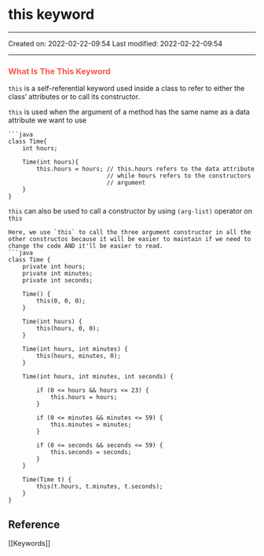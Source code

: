 # this keyword
___

Created on: 2022-02-22-09:54
Last modified: 2022-02-22-09:54

___

### <span style="color: #ff5545;text-transform: capitalize;">What is the this keyword</span>

`this` is a self-referential keyword used inside a class to refer to either the class’ attributes or to call its constructor.

`this` is used when the argument of a method has the same name as a data attribute we want to use

```ad-example
```java
class Time{
	int hours;
	
	Time(int hours){
		this.hours = hours; // this.hours refers to the data attribute
							// while hours refers to the constructors
							// argument
	}
}
```

`this` can also be used to call a constructor by using `(arg-list)` operator on `this`

```ad-example
Here, we use `this` to call the three argument constructor in all the other constructos because it will be easier to maintain if we need to change the code AND it'll be easier to read.
```java
class Time {
	private int hours;
 	private int minutes;
 	private int seconds;

 	Time() {
 		this(0, 0, 0);
	}

 	Time(int hours) {
		this(hours, 0, 0);
	}

 	Time(int hours, int minutes) {
 		this(hours, minutes, 0);
	}

 	Time(int hours, int minutes, int seconds) {

 		if (0 <= hours && hours <= 23) {
 			this.hours = hours;
		}

 		if (0 <= minutes && minutes <= 59) {
 			this.minutes = minutes;
 		}
		
 		if (0 <= seconds && seconds <= 59) {
 			this.seconds = seconds;
 		}
 	}

 	Time(Time t) {
 		this(t.hours, t.minutes, t.seconds);
 	}
}
```

## Reference
[[Keywords]]
